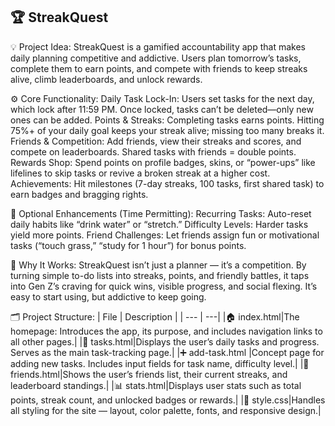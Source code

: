 🏆 StreakQuest
-
💡 Project Idea:
StreakQuest is a gamified accountability app that makes daily planning competitive and addictive. Users plan tomorrow’s tasks, complete them to earn points, and compete with friends to keep streaks alive, climb leaderboards, and unlock rewards.

⚙️ Core Functionality:
Daily Task Lock-In: Users set tasks for the next day, which lock after 11:59 PM. Once locked, tasks can’t be deleted—only new ones can be added.
Points & Streaks: Completing tasks earns points. Hitting 75%+ of your daily goal keeps your streak alive; missing too many breaks it.
Friends & Competition: Add friends, view their streaks and scores, and compete on leaderboards. Shared tasks with friends = double points.
Rewards Shop: Spend points on profile badges, skins, or “power-ups” like lifelines to skip tasks or revive a broken streak at a higher cost.
Achievements: Hit milestones (7-day streaks, 100 tasks, first shared task) to earn badges and bragging rights.

🚀 Optional Enhancements (Time Permitting):
Recurring Tasks: Auto-reset daily habits like “drink water” or “stretch.”
Difficulty Levels: Harder tasks yield more points.
Friend Challenges: Let friends assign fun or motivational tasks (“touch grass,” “study for 1 hour”) for bonus points.

💬 Why It Works:
StreakQuest isn’t just a planner — it’s a competition. By turning simple to-do lists into streaks, points, and friendly battles, it taps into Gen Z’s craving for quick wins, visible progress, and social flexing. It’s easy to start using, but addictive to keep going.

🗂️ Project Structure:
| File | Description |
| --- | ---|
|🏠 index.html|The homepage: Introduces the app, its purpose, and includes navigation links to all other pages.|
|📝 tasks.html|Displays the user’s daily tasks and progress. Serves as the main task-tracking page.|
|➕ add-task.html&nbsp;|Concept page for adding new tasks. Includes input fields for task name, difficulty level.|
|👥 friends.html|Shows the user’s friends list, their current streaks, and leaderboard standings.|
|📊 stats.html|Displays user stats such as total points, streak count, and unlocked badges or rewards.|
|🎨 style.css|Handles all styling for the site — layout, color palette, fonts, and responsive design.|
